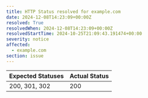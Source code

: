 ```yaml
---
title: HTTP Status resolved for example.com
date: 2024-12-08T14:23:09+00:00Z
resolved: True
resolvedWhen: 2024-12-08T14:23:09+00:00Z
resolvedStartTime: 2024-10-25T21:09:43.191474+00:00
severity: notice
affected:
  - example.com
section: issue
---
```


| Expected Statuses | Actual Status  |
|-------------------|----------------|
| 200, 301, 302 | 200 |
